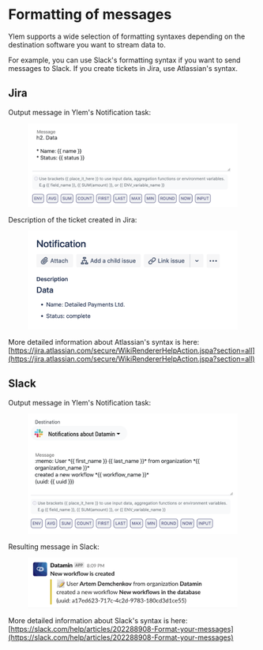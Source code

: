 # Formatting of messages

Ylem supports a wide selection of formatting syntaxes depending on the destination software you want to stream data to.

For example, you can use Slack's formatting syntax if you want to send messages to Slack. If you create tickets in Jira, use Atlassian's syntax.&#x20;

## Jira

Output message in Ylem's Notification task:

<figure><img src="../.gitbook/assets/Screenshot 2023-01-09 at 17.46.45.png" alt=""><figcaption></figcaption></figure>

Description of the ticket created in Jira:

<figure><img src="../.gitbook/assets/Screenshot 2023-01-09 at 17.46.27.png" alt=""><figcaption></figcaption></figure>

More detailed information about Atlassian's syntax is here: [https://jira.atlassian.com/secure/WikiRendererHelpAction.jspa?section=all](https://jira.atlassian.com/secure/WikiRendererHelpAction.jspa?section=all)

## Slack

Output message in Ylem's Notification task:

<figure><img src="../.gitbook/assets/Screenshot 2023-01-09 at 17.54.19.png" alt=""><figcaption></figcaption></figure>

Resulting message in Slack:

<figure><img src="../.gitbook/assets/Screenshot 2023-01-09 at 17.54.50.png" alt=""><figcaption></figcaption></figure>

More detailed information about Slack's syntax is here: [https://slack.com/help/articles/202288908-Format-your-messages](https://slack.com/help/articles/202288908-Format-your-messages)
